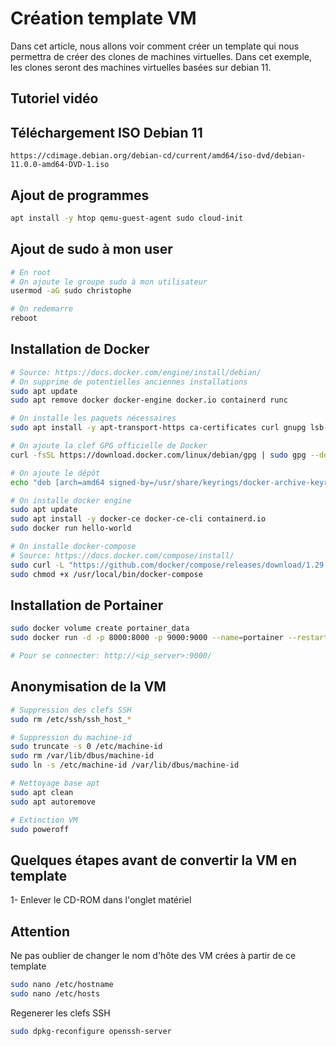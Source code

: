 # Création template VM



Dans cet article, nous allons voir comment créer un template qui nous permettra de créer des clones de machines virtuelles. Dans cet exemple, les clones seront des machines virtuelles basées sur debian 11.


## Tutoriel vidéo



## Téléchargement ISO Debian 11

```
https://cdimage.debian.org/debian-cd/current/amd64/iso-dvd/debian-11.0.0-amd64-DVD-1.iso
```



## Ajout de programmes

```bash
apt install -y htop qemu-guest-agent sudo cloud-init
```



## Ajout de sudo à mon user

```bash
# En root
# On ajoute le groupe sudo à mon utilisateur
usermod -aG sudo christophe

# On redemarre
reboot
```



## Installation de Docker

```bash
# Source: https://docs.docker.com/engine/install/debian/
# On supprime de potentielles anciennes installations
sudo apt update
sudo apt remove docker docker-engine docker.io containerd runc

# On installe les paquets nécessaires
sudo apt install -y apt-transport-https ca-certificates curl gnupg lsb-release

# On ajoute la clef GPG officielle de Docker
curl -fsSL https://download.docker.com/linux/debian/gpg | sudo gpg --dearmor -o /usr/share/keyrings/docker-archive-keyring.gpg

# On ajoute le dépôt
echo "deb [arch=amd64 signed-by=/usr/share/keyrings/docker-archive-keyring.gpg] https://download.docker.com/linux/debian $(lsb_release -cs) stable" | sudo tee /etc/apt/sources.list.d/docker.list > /dev/null

# On installe docker engine
sudo apt update
sudo apt install -y docker-ce docker-ce-cli containerd.io 
sudo docker run hello-world

# On installe docker-compose
# Source: https://docs.docker.com/compose/install/
sudo curl -L "https://github.com/docker/compose/releases/download/1.29.2/docker-compose-$(uname -s)-$(uname -m)" -o /usr/local/bin/docker-compose
sudo chmod +x /usr/local/bin/docker-compose
```



## Installation de Portainer

```bash
sudo docker volume create portainer_data
sudo docker run -d -p 8000:8000 -p 9000:9000 --name=portainer --restart=always -v /var/run/docker.sock:/var/run/docker.sock -v portainer_data:/data portainer/portainer-ce

# Pour se connecter: http://<ip_server>:9000/
```



## Anonymisation de la VM

```bash
# Suppression des clefs SSH
sudo rm /etc/ssh/ssh_host_*

# Suppression du machine-id
sudo truncate -s 0 /etc/machine-id
sudo rm /var/lib/dbus/machine-id
sudo ln -s /etc/machine-id /var/lib/dbus/machine-id

# Nettoyage base apt
sudo apt clean
sudo apt autoremove

# Extinction VM
sudo poweroff
```



## Quelques étapes avant de convertir la VM en template

1- Enlever le CD-ROM dans l'onglet matériel



## Attention

Ne pas oublier de changer le nom d'hôte des VM crées à partir de ce template

```bash
sudo nano /etc/hostname
sudo nano /etc/hosts
```

Regenerer les clefs SSH

```bash
sudo dpkg-reconfigure openssh-server
```

